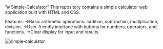 "# Simple-Calculator" 
This repository contains a simple calculator web application built with HTML and CSS.

Features:
->Basic arithmetic operations: addition, subtraction, multiplication, division.
->User-friendly interface with buttons for numbers, operators, and functions.
->Clear display for input and results.

![simple-calculator](https://github.com/Kalaiyarasan06/Simple-Calculator/assets/130954271/e45f3d7f-7fd9-486b-8db7-884640d8f32b)
